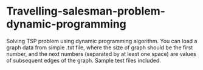 # Travelling-salesman-problem-dynamic-programming
Solving TSP problem using dynamic programming algorithm.
You can load a graph data from simple .txt file,
where the size of graph should be the first number,
and the next numbers (separated by at least one space) are values of subsequent edges of the graph.
Sample test files included.

